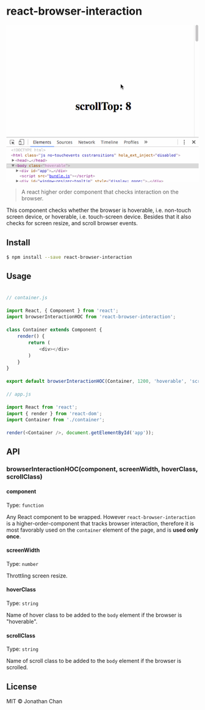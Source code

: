 # react-browser-interaction

![demo](https://raw.githubusercontent.com/cusxio/react-browser-interaction/master/demo.gif)

> A react higher order component that checks interaction on the browser.

This component checks whether the browser is hoverable, i.e. non-touch screen device, or hoverable, i.e. touch-screen device. Besides that it also checks for screen resize, and scroll browser events.

## Install

```bash
$ npm install --save react-browser-interaction
```

## Usage

```javascript

// container.js

import React, { Component } from 'react';
import browserInteractionHOC from 'react-browser-interaction';

class Container extends Component {
    render() {
        return (
            <div></div>
        )
    }
}

export default browserInteractionHOC(Container, 1200, 'hoverable', 'scrolled');

// app.js

import React from 'react';
import { render } from 'react-dom';
import Container from './container';

render(<Container />, document.getElementById('app'));

```

## API

### browserInteractionHOC(component, screenWidth, hoverClass, scrollClass)

#### component

Type: `function`

Any React component to be wrapped. However `react-browser-interaction` is a higher-order-component that tracks browser interaction, therefore it is most favorably used on the `container` element of the page, and is **used only once**.

#### screenWidth

Type: `number`

Throttling screen resize.

#### hoverClass

Type: `string`

Name of hover class to be added to the `body` element if the browser is "hoverable".

#### scrollClass

Type: `string`

Name of scroll class to be added to the `body` element if the browser is scrolled.

## License

MIT © Jonathan Chan
